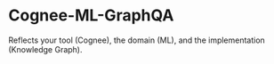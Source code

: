 # Cognee-ML-GraphQA
Reflects your tool (Cognee), the domain (ML), and the implementation (Knowledge Graph).
